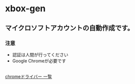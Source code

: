 # xbox-gen
<h2>マイクロソフトアカウントの自動作成です。　</h2>
<h3>注意</h3>
<ul>
  <li>認証は人間が行ってください</li>
  <li>Google Chromeが必要です</li>
</ul>

<br>
<a href="https://googlechromelabs.github.io/chrome-for-testing/">chromeドライバー 一覧</a>
